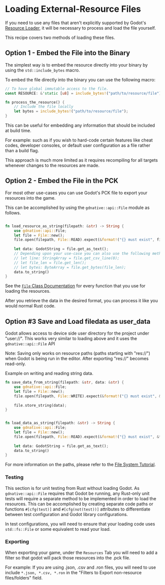 # Loading External-Resource Files

If you need to use any files that aren't explicitly supported by Godot's [Resource Loader](https://docs.godotengine.org/en/stable/classes/class_resourceloader.html), it will be necessary to process and load the file yourself.

This recipe covers two methods of loading these files.

## Option 1 - Embed the File into the Binary

The simplest way is to embed the resource directly into your binary by using the `std::include_bytes` macro.

To embed the file directly into the binary you can use the following macro:

```rust
// To have global immutable access to the file.
const RESOURCE: &'static [u8] = include_bytes!("path/to/resource/file");

fn process_the_resource() {
    // Include the file locally
    let bytes = include_bytes!("path/to/resource/file");
}
```

This can be useful for embedding any information that should be included at build time.

For example: such as if you wish to hard-code certain features like cheat codes, developer consoles, or default user configuration as a file rather than a build flag.

This approach is much more limited as it requires recompiling for all targets whenever changes to the resources are made.

## Option 2 - Embed the File in the PCK

For most other use-cases you can use Godot's PCK file to export your resources into the game.

This can be accomplished by using the `gdnative::api::File` module as follows.

```rust

fn load_resource_as_string(filepath: &str) -> String {
    use gdnative::api::File;
    let file = File::new();
    file.open(filepath, File::READ).expect(&format!("{} must exist", filepath));
    
    let data: GodotString = file.get_as_text();
    // Depending upon your use-case you can also use the following methods depending upon your use-case.
    // let line: StringArray = file.get_csv_line(0);
    // let file_len = file.get_len();
    // let bytes: ByteArray = file.get_bytes(file_len);
    data.to_string()
}
```

See the [`File` Class Documentation](https://docs.rs/gdnative/latest/gdnative/api/struct.File.html) for every function that you use for loading the resources.

After you retrieve the data in the desired format, you can process it like you would normal Rust code.

## Option #3 Save and Load filedata as user_data

Godot allows access to device side user directory for the project under "user://". This works very similar to loading above and it uses the `gdnative::api::File` API

Note: Saving only works on resource paths (paths starting with "res://") when Godot is being run in the editor. After exporting "res://" becomes read-only.

Example on writing and reading string data.

```rust
fn save_data_from_string(filepath: &str, data: &str) {
    use gdnative::api::File;
    let file = File::new();
    file.open(filepath, File::WRITE).expect(&format!("{} must exist", &filepath));
    
    file.store_string(data);
}


fn load_data_as_string(filepath: &str) -> String {
    use gdnative::api::File;
    let file = File::new();
    file.open(filepath, File::READ).expect(&format!("{} must exist", &filepath));
    
    let data: GodotString = file.get_as_text();
    data.to_string()
}
```

For more information on the paths, please refer to the [File System Tutorial](https://docs.godotengine.org/en/3.0/getting_started/step_by_step/filesystem.html#resource-path).


### Testing

This section is for unit testing from Rust without loading Godot. As `gdnative::api::File` requires that Godot be running, any Rust-only unit tests will require a separate method to be implemented in order to load the resources. This can be accomplished by creating separate code paths or functions `#[cfg(test)]` and `#[cfg(not(test))]` attributes to differentiate between test configuration and Godot library configurations.

In test configurations, you will need to ensure that your loading code uses `std::fs::File` or some equivalent to read your load.

### Exporting

When exporting your game, under the `Resources` Tab you will need to add a filter so that godot will pack those resources into the .pck file.

For example: If you are using .json, .csv and .ron files, you will need to use include `*.json, *.csv, *.ron` in the "Filters to Export non-resource files/folders" field.
